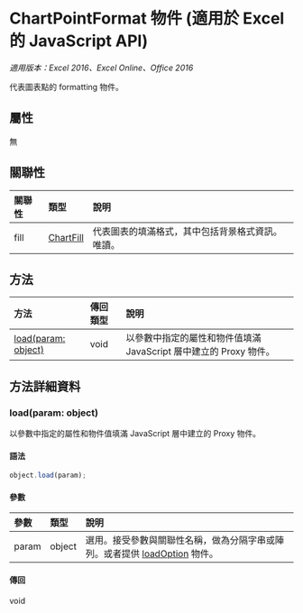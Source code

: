 # ChartPointFormat 物件 (適用於 Excel 的 JavaScript API)

_適用版本：Excel 2016、Excel Online、Office 2016_

代表圖表點的 formatting 物件。

## 屬性

無

## 關聯性
| 關聯性 | 類型	|說明|
|:---------------|:--------|:----------|
|fill|[ChartFill](chartfill.md)|代表圖表的填滿格式，其中包括背景格式資訊。唯讀。|

## 方法

| 方法		   | 傳回類型	|說明|
|:---------------|:--------|:----------|
|[load(param: object)](#loadparam-object)|void|以參數中指定的屬性和物件值填滿 JavaScript 層中建立的 Proxy 物件。|

## 方法詳細資料

### load(param: object)
以參數中指定的屬性和物件值填滿 JavaScript 層中建立的 Proxy 物件。

#### 語法
```js
object.load(param);
```

#### 參數
| 參數	   | 類型	|說明|
|:---------------|:--------|:----------|
|param|object|選用。接受參數與關聯性名稱，做為分隔字串或陣列。或者提供 [loadOption](loadoption.md) 物件。|

#### 傳回
void

